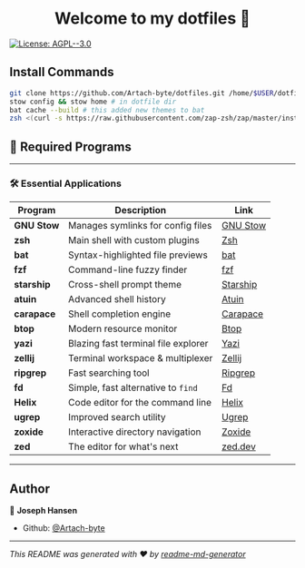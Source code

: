<h1 align="center">Welcome to my dotfiles 👋</h1>
<p>
  <a href="https://www.gnu.org/licenses/agpl-3.0.en.html" target="_blank">
    <img alt="License: AGPL--3.0" src="https://img.shields.io/badge/License-AGPL--3.0-yellow.svg" />
  </a>
</p>

## Install Commands

```sh
git clone https://github.com/Artach-byte/dotfiles.git /home/$USER/dotfiles && cd /home/$USER/dotfiles
stow config && stow home # in dotfile dir
bat cache --build # this added new themes to bat
zsh <(curl -s https://raw.githubusercontent.com/zap-zsh/zap/master/install.zsh) --branch release-v1 -k # to install zap and keep zshrc config
```

## 🚀 Required Programs

---

### 🛠️ Essential Applications

| Program      | Description                         | Link                                                |
| ------------ | ----------------------------------- | --------------------------------------------------- |
| **GNU Stow** | Manages symlinks for config files   | [GNU Stow](https://www.gnu.org/software/stow/)      |
| **zsh**      | Main shell with custom plugins      | [Zsh](https://www.zsh.org/)                         |
| **bat**      | Syntax-highlighted file previews    | [bat](https://github.com/sharkdp/bat)               |
| **fzf**      | Command-line fuzzy finder           | [fzf](https://github.com/junegunn/fzf)              |
| **starship** | Cross-shell prompt theme            | [Starship](https://starship.rs/)                    |
| **atuin**    | Advanced shell history              | [Atuin](https://atuin.sh/)                          |
| **carapace** | Shell completion engine             | [Carapace](https://github.com/carapace-sh/carapace) |
| **btop**     | Modern resource monitor             | [Btop](https://github.com/aristocratos/btop)        |
| **yazi**     | Blazing fast terminal file explorer | [Yazi](https://github.com/sxyazi/yazi)              |
| **zellij**   | Terminal workspace & multiplexer    | [Zellij](https://github.com/zellij-org/zellij)      |
| **ripgrep**  | Fast searching tool                 | [Ripgrep](https://github.com/BurntSushi/ripgrep)    |
| **fd**       | Simple, fast alternative to `find`  | [Fd](https://github.com/sharkdp/fd)                 |
| **Helix**    | Code editor for the command line    | [Helix](https://helix-editor.com/)                  |
| **ugrep**    | Improved search utility             | [Ugrep](https://github.com/Genivia/ugrep)           |
| **zoxide**   | Interactive directory navigation    | [Zoxide](https://github.com/ajeetdsouza/zoxide)     |
| **zed**      | The editor for what's next          | [zed.dev](https://zed.dev/)                         |

---

## Author

👤 **Joseph Hansen**

- Github: [@Artach-byte](https://github.com/Artach-byte)

---

_This README was generated with ❤️ by [readme-md-generator](https://github.com/kefranabg/readme-md-generator)_

